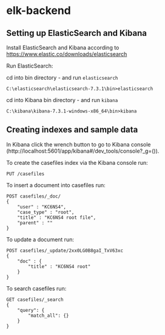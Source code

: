 # elk-backend
## Setting up ElasticSearch and Kibana

Install ElasticSearch and Kibana according to https://www.elastic.co/downloads/elasticsearch

Run ElasticSearch:

cd into bin directory - and run `elasticsearch`

`C:\elasticsearch\elasticsearch-7.3.1\bin>elasticsearch`

cd into Kibana bin directory - and run `kibana`

`C:\kibana\kibana-7.3.1-windows-x86_64\bin>kibana`

## Creating indexes and sample data

In Kibana click the wrench button to go to Kibana console (http://localhost:5601/app/kibana#/dev_tools/console?_g=()).

To create the casefiles index via the Kibana console run:

`PUT /casefiles`

To insert a document into casefiles run:

```
POST casefiles/_doc/
{
    "user" : "KC6NS4",
    "case_type" : "root",
    "title" : "KC6NS4 root file",
    "parent" : ""
}
```

To update a document run:

```
POST casefiles/_update/2xx0LG0B8gaI_TxV63xc
{
    "doc" : {
        "title" : "KC6NS4 root"
    }
}
```

To search casefiles run:

```
GET casefiles/_search
{
    "query": {
        "match_all": {}
    }
}
```
